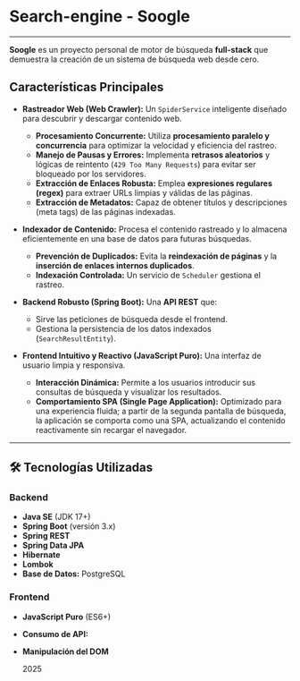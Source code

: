 
# Search-engine  - Soogle
---
**Soogle** es un proyecto personal de motor de búsqueda **full-stack** que demuestra la creación de un sistema de búsqueda web desde cero.

## Características Principales

* **Rastreador Web (Web Crawler):** Un `SpiderService` inteligente diseñado para descubrir y descargar contenido web.
    * **Procesamiento Concurrente:** Utiliza **procesamiento paralelo y concurrencia** para optimizar la velocidad y eficiencia del rastreo.
    * **Manejo de Pausas y Errores:** Implementa **retrasos aleatorios** y lógicas de reintento (`429 Too Many Requests`) para evitar ser bloqueado por los servidores.
    * **Extracción de Enlaces Robusta:** Emplea **expresiones regulares (regex)** para extraer URLs limpias y válidas de las páginas.
    * **Extracción de Metadatos:** Capaz de obtener títulos y descripciones (meta tags) de las páginas indexadas.

* **Indexador de Contenido:** Procesa el contenido rastreado y lo almacena eficientemente en una base de datos para futuras búsquedas.
    * **Prevención de Duplicados:** Evita la **reindexación de páginas** y la **inserción de enlaces internos duplicados**.
    * **Indexación Controlada:** Un servicio de `Scheduler` gestiona el rastreo.

* **Backend Robusto (Spring Boot):** Una **API REST** que:
    * Sirve las peticiones de búsqueda desde el frontend.
    * Gestiona la persistencia de los datos indexados (`SearchResultEntity`).

* **Frontend Intuitivo y Reactivo (JavaScript Puro):** Una interfaz de usuario limpia y responsiva.
    * **Interacción Dinámica:** Permite a los usuarios introducir sus consultas de búsqueda y visualizar los resultados.
    * **Comportamiento SPA (Single Page Application):** Optimizado para una experiencia fluida; a partir de la segunda pantalla de búsqueda, la aplicación se comporta como una SPA, actualizando el contenido reactivamente sin recargar el navegador.

---

## 🛠️ Tecnologías Utilizadas

### Backend

* **Java SE** (JDK 17+)
* **Spring Boot** (versión 3.x)
* **Spring REST**
* **Spring Data JPA**
* **Hibernate**
* **Lombok**
* **Base de Datos:** PostgreSQL 

### Frontend

* **JavaScript Puro** (ES6+)
* **Consumo de API:** 
* **Manipulación del DOM**

  2025
